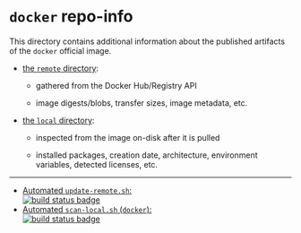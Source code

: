 # `docker` repo-info

This directory contains additional information about the published artifacts of the `docker` official image.

-	[the `remote` directory](remote/):

	-	gathered from the Docker Hub/Registry API

	-	image digests/blobs, transfer sizes, image metadata, etc.

-	[the `local` directory](local/):

	-	inspected from the image on-disk after it is pulled

	-	installed packages, creation date, architecture, environment variables, detected licenses, etc.

---

-	[Automated `update-remote.sh`:  
	![build status badge](https://doi-janky.infosiftr.net/job/repo-info/job/remote/badge/icon)](https://doi-janky.infosiftr.net/job/repo-info/job/remote/)
-	[Automated `scan-local.sh` (`docker`):  
	![build status badge](https://doi-janky.infosiftr.net/job/repo-info/job/local/job/docker/badge/icon)](https://doi-janky.infosiftr.net/job/repo-info/job/local/job/docker)
